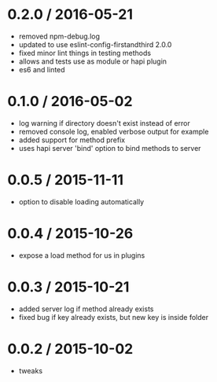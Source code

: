 
0.2.0 / 2016-05-21
==================

  * removed npm-debug.log
  * updated to use eslint-config-firstandthird 2.0.0
  * fixed minor lint things in testing methods
  * allows and tests use as module or hapi plugin
  * es6 and linted

0.1.0 / 2016-05-02
==================

  * log warning if directory doesn't exist instead of error
  * removed console log, enabled verbose output for example
  * added support for method prefix
  * uses hapi server 'bind' option to bind methods to server

0.0.5 / 2015-11-11
==================

  * option to disable loading automatically

0.0.4 / 2015-10-26
==================

  * expose a load method for us in plugins

0.0.3 / 2015-10-21
==================

  * added server log if method already exists
  * fixed bug if key already exists, but new key is inside folder

0.0.2 / 2015-10-02
==================

  * tweaks
